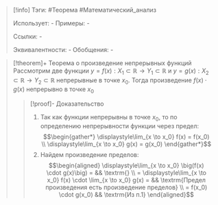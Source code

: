 > [!info]
> Тэги: #Теорема #Математический_анализ   
> 
> Использует: *-*
> Примеры: *-*
> 
> Ссылки: *-*
> 
> Эквивалентности: *-*
> Обобщения: *-*

> [!theorem]+ Теорема о произведение непрерывных функций
> Рассмотрим две функции $y = f(x):X_1 \subset \mathbb{R}\rightarrow Y_1 \subset \mathbb{R}$ и $y = g(x):X_2 \subset \mathbb{R}\rightarrow Y_2 \subset \mathbb{R}$ непрерывные в точке $x_0$. Тогда произведение $f(x) \cdot g(x)$ непрерывно в точке $x_0$
> > [!proof]- Доказательство
> > 1. Так как функции непрерывны в точке $x_0$, то по определению непрерывности функции через предел: $$\begin{gather*} \displaystyle\lim_{x \to x_0} f(x) = f(x_0) \\ \displaystyle\lim_{x \to x_0} g(x) = g(x_0) \end{gather*}$$
> > 2. Найдем произведение пределов: $$\begin{aligned} \displaystyle\lim_{x \to x_0} \big(f(x) \cdot g(x)\big) =  && \textrm{} \\ = \displaystyle\lim_{x \to x_0} f(x) \cdot \lim_{x \to x_0} g(x) = && \textrm{Предел произведения есть произведение пределов} \\  = f(x_0) \cdot g(x_0)   && \textrm{Из п.1} \end{aligned}$$
